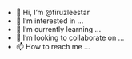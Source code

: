 - 👋 Hi, I’m @firuzleestar
- 👀 I’m interested in ...
- 🌱 I’m currently learning ...
- 💞️ I’m looking to collaborate on ...
- 📫 How to reach me ...

<!---
firuzleestar/firuzleestar is a ✨ special ✨ repository because its `README.md` (this file) appears on your GitHub profile.
You can click the Preview link to take a look at your changes.
--->
